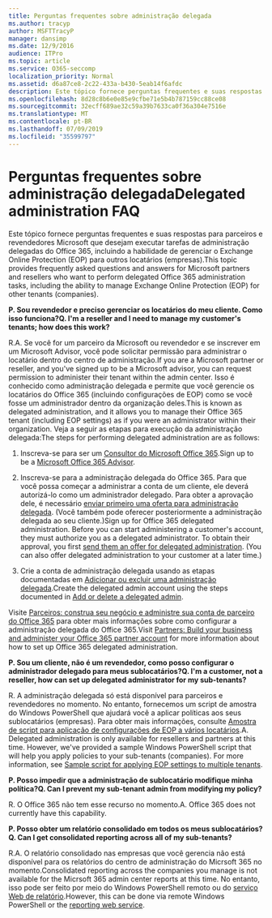 ```yaml
---
title: Perguntas frequentes sobre administração delegada
ms.author: tracyp
author: MSFTTracyP
manager: dansimp
ms.date: 12/9/2016
audience: ITPro
ms.topic: article
ms.service: O365-seccomp
localization_priority: Normal
ms.assetid: d6a87ce8-2c22-433a-b430-5eab14f6afdc
description: Este tópico fornece perguntas frequentes e suas respostas para parceiros e revendedores Microsoft que desejam executar tarefas de administração delegadas do Office 365, incluindo a habilidade de gerenciar o Exchange Online Protection (EOP) para outros locatários (empresas).
ms.openlocfilehash: 8d28c8b6e0e85e9cfbe71e5b4b787159cc88ce08
ms.sourcegitcommit: 32ecff689ae32c59a39b7633ca0f36a304e7516e
ms.translationtype: MT
ms.contentlocale: pt-BR
ms.lasthandoff: 07/09/2019
ms.locfileid: "35599797"
---
```

# <a name="delegated-administration-faq"></a><span data-ttu-id="641be-103">Perguntas frequentes sobre administração delegada</span><span class="sxs-lookup"><span data-stu-id="641be-103">Delegated administration FAQ</span></span>

<span data-ttu-id="641be-104">Este tópico fornece perguntas frequentes e suas respostas para parceiros e revendedores Microsoft que desejam executar tarefas de administração delegadas do Office 365, incluindo a habilidade de gerenciar o Exchange Online Protection (EOP) para outros locatários (empresas).</span><span class="sxs-lookup"><span data-stu-id="641be-104">This topic provides frequently asked questions and answers for Microsoft partners and resellers who want to perform delegated Office 365 administration tasks, including the ability to manage Exchange Online Protection (EOP) for other tenants (companies).</span></span>
  
 <span data-ttu-id="641be-105">**P. Sou revendedor e preciso gerenciar os locatários do meu cliente. Como isso funciona?**</span><span class="sxs-lookup"><span data-stu-id="641be-105">**Q. I'm a reseller and I need to manage my customer's tenants; how does this work?**</span></span>
  
<span data-ttu-id="641be-106">R.</span><span class="sxs-lookup"><span data-stu-id="641be-106">A.</span></span> <span data-ttu-id="641be-107">Se você for um parceiro da Microsoft ou revendedor e se inscrever em um Microsoft Advisor, você pode solicitar permissão para administrar o locatário dentro do centro de administração.</span><span class="sxs-lookup"><span data-stu-id="641be-107">If you are a Microsoft partner or reseller, and you've signed up to be a Microsoft advisor, you can request permission to administer their tenant within the admin center.</span></span> <span data-ttu-id="641be-108">Isso é conhecido como administração delegada e permite que você gerencie os locatários do Office 365 (incluindo configurações de EOP) como se você fosse um administrador dentro da organização deles.</span><span class="sxs-lookup"><span data-stu-id="641be-108">This is known as delegated administration, and it allows you to manage their Office 365 tenant (including EOP settings) as if you were an administrator within their organization.</span></span> <span data-ttu-id="641be-109">Veja a seguir as etapas para execução da administração delegada:</span><span class="sxs-lookup"><span data-stu-id="641be-109">The steps for performing delegated administration are as follows:</span></span>
  
1. <span data-ttu-id="641be-110">Inscreva-se para ser um [Consultor do Microsoft Office 365](https://aka.ms/cloudbenefits).</span><span class="sxs-lookup"><span data-stu-id="641be-110">Sign up to be a [Microsoft Office 365 Advisor](https://aka.ms/cloudbenefits).</span></span>
    
2. <span data-ttu-id="641be-p102">Inscreva-se para a administração delegada do Office 365. Para que você possa começar a administrar a conta de um cliente, ele deverá autorizá-lo como um administrador delegado. Para obter a aprovação dele, é necessário [enviar primeiro uma oferta para administração delegada](https://go.microsoft.com/fwlink/?LinkId=396829). (Você também pode oferecer posteriormente a administração delegada ao seu cliente.)</span><span class="sxs-lookup"><span data-stu-id="641be-p102">Sign up for Office 365 delegated administration. Before you can start administering a customer's account, they must authorize you as a delegated administrator. To obtain their approval, you first [send them an offer for delegated administration](https://go.microsoft.com/fwlink/?LinkId=396829). (You can also offer delegated administration to your customer at a later time.)</span></span> 
    
3. <span data-ttu-id="641be-115">Crie a conta de administração delegada usando as etapas documentadas em [Adicionar ou excluir uma administração delegada](https://go.microsoft.com/fwlink/?LinkId=396831).</span><span class="sxs-lookup"><span data-stu-id="641be-115">Create the delegated admin account using the steps documented in [Add or delete a delegated admin](https://go.microsoft.com/fwlink/?LinkId=396831).</span></span>
    
<span data-ttu-id="641be-116">Visite [Parceiros: construa seu negócio e administre sua conta de parceiro do Office 365](https://go.microsoft.com/fwlink/?LinkId=301485) para obter mais informações sobre como configurar a administração delegada do Office 365.</span><span class="sxs-lookup"><span data-stu-id="641be-116">Visit [Partners: Build your business and administer your Office 365 partner account](https://go.microsoft.com/fwlink/?LinkId=301485) for more information about how to set up Office 365 delegated administration.</span></span> 
  
 <span data-ttu-id="641be-117">**P. Sou um cliente, não é um revendedor, como posso configurar o administrador delegado para meus sublocatários?**</span><span class="sxs-lookup"><span data-stu-id="641be-117">**Q. I'm a customer, not a reseller, how can set up delegated administrator for my sub-tenants?**</span></span>
  
<span data-ttu-id="641be-p103">R. A administração delegada só está disponível para parceiros e revendedores no momento. No entanto, fornecemos um script de amostra do Windows PowerShell que ajudará você a aplicar políticas aos seus sublocatários (empresas). Para obter mais informações, consulte [Amostra de script para aplicação de configurações de EOP a vários locatários](sample-script-for-applying-eop-settings-to-multiple-tenants.md).</span><span class="sxs-lookup"><span data-stu-id="641be-p103">A. Delegated administration is only available for resellers and partners at this time. However, we've provided a sample Windows PowerShell script that will help you apply policies to your sub-tenants (companies). For more information, see [Sample script for applying EOP settings to multiple tenants](sample-script-for-applying-eop-settings-to-multiple-tenants.md).</span></span>
  
 <span data-ttu-id="641be-122">**P. Posso impedir que a administração de sublocatário modifique minha política?**</span><span class="sxs-lookup"><span data-stu-id="641be-122">**Q. Can I prevent my sub-tenant admin from modifying my policy?**</span></span>
  
<span data-ttu-id="641be-p104">R. O Office 365 não tem esse recurso no momento.</span><span class="sxs-lookup"><span data-stu-id="641be-p104">A. Office 365 does not currently have this capability.</span></span>
  
 <span data-ttu-id="641be-125">**P. Posso obter um relatório consolidado em todos os meus sublocatários?**</span><span class="sxs-lookup"><span data-stu-id="641be-125">**Q. Can I get consolidated reporting across all of my sub-tenants?**</span></span>
  
<span data-ttu-id="641be-126">R.</span><span class="sxs-lookup"><span data-stu-id="641be-126">A.</span></span> <span data-ttu-id="641be-127">O relatório consolidado nas empresas que você gerencia não está disponível para os relatórios do centro de administração do Micrsoft 365 no momento.</span><span class="sxs-lookup"><span data-stu-id="641be-127">Consolidated reporting across the companies you manage is not available for the Micrsoft 365 admin center reports at this time.</span></span> <span data-ttu-id="641be-128">No entanto, isso pode ser feito por meio do Windows PowerShell remoto ou do [serviço Web de relatório](https://go.microsoft.com/fwlink/?LinkId=279926).</span><span class="sxs-lookup"><span data-stu-id="641be-128">However, this can be done via remote Windows PowerShell or the [reporting web service](https://go.microsoft.com/fwlink/?LinkId=279926).</span></span> 
  

